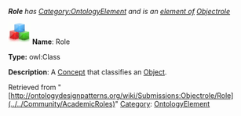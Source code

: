 ___Role__ has [Category:OntologyElement](../../Category/OntologyElement "Category:OntologyElement") and is an [element of](../../Property/ElementOf "Property:ElementOf") [Objectrole](../../Submissions/Objectrole "Submissions:Objectrole")_


  




[![Class](../../images/thumb/2/27/Class.gif/45px-Class.gif)](../../Image/Class.gif "Class")
__Name__: Role 


__Type:__ owl:Class 


__Description__: A  [Concept](../../Submissions/Classification/Concept "Submissions:Classification/Concept") that classifies an  [Object](../../Image/ObjectProperty.gif "Submissions:Objectrole/Object"). 





Retrieved from "[http://ontologydesignpatterns.org/wiki/Submissions:Objectrole/Role](../../Community/AcademicRoles)"
 [Category](http://ontologydesignpatterns.org/wiki/Special:Categories "Special:Categories"): [OntologyElement](../../Category/OntologyElement "Category:OntologyElement")